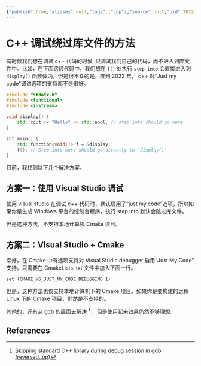 ```yaml
---
{"publish":true,"aliases":null,"tags":["cpp"],"source":null,"uid":202212311810,"created":"2022-12-31 18:10:03","updated":"2023-03-02 12:27:18","dg-publish":true,"title":"C++ 调试绕过库文件的方法","permalink":"/Pages/C++调试绕过库文件的方法/","dgPassFrontmatter":true,"noteIcon":""}
---
```



# C++ 调试绕过库文件的方法

有时候我们想在调试 c++ 代码的时候, 只调试我们自己的代码，而不进入到库文件中。比如，在下面这段代码中，我们想在 `f()` 处执行 `step into` 会直接进入到 `display()` 函数体内，但是很不幸的是，直到 2022 年， c++ 对“Just my code”调试选项的支持都不是很好。

```cpp
#include "stdafx.h"
#include <functional>
#include <iostream>

void display() {
	std::cout << "Hello" << std::endl; // step into should go here
}

int main() {
	std::function<void()> f = &display;
	f(); // Step into here should go directly to "display()"
}
```

目前，我找到以下几个解决方案。

## 方案一：使用 Visual Studio 调试

使用 visual studio 在调试 c++ 代码时，默认启用了“just my code”选项，所以如果你是生成 Windows 平台的控制台程序，执行 step into 默认会跳过库文件。

但是这种方法，不支持本地计算机 Cmake 项目。

## 方案二：Visual Studio + Cmake

幸好，在 Cmake 中有选项支持对 Visual Studio debugger 启用“Just My Code” 支持。只需要在 CmakeLists. txt 文件中加入下面一行。

```
set (CMAKE_VS_JUST_MY_CODE_DEBUGGING 1)
```

但是，这种方法也仅支持本地计算机下的 Cmake 项目。如果你是要构建的远程 Linux 下的 Cmake 项目，仍然是不支持的。

其他的，还有从 gdb 的层面去解决 [^1] ，但是使用起来效果仍然不够理想.

## References

[^1]: [Skipping standard C++ library during debug session in gdb (reversed.top)](https://reversed.top/2016-05-26/skipping-standard-library-in-gdb/)

[^2]: [Ability to debug only my code (aka Just my code) : CPP-14618 (jetbrains.com)](https://youtrack.jetbrains.com/issue/CPP-14618)
